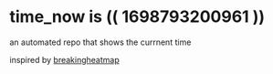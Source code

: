 # time_now is (( 1698793200961 ))

an automated repo that shows the currnent time

inspired by [breakingheatmap](https://github.com/breakingheatmap/breakingheatmap)